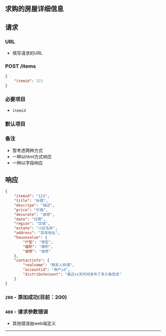## 求购的房屋详细信息
## 请求
###	URL

+ 填写请求的URL

### POST /items
```json
{
    "itemid": 123
}
```
### 必要项目

* `itemid`

### 默认项目

### 备注

* 暂考虑两种方式
* 一种以html方式响应
* 一种以字段响应

## 响应

```json
{
    "itemid": "123",
    "title": "标题",
    "descripe": "描述",
    "price": "价格",
    "decorate": "装修",
    "date": "日期",
    "region": "区域",
    "estate": "小区名称",
    "address": "具体地址",
    "housevalue": {
        "户型": "房型",
        "面积": "面积",
        "装修": "装修"
    },
    "contactinfo": {
        "realname": "联系人称谓",
        "accountid": "用户id",
        "distributecount": "最近xx天时间发布了多少条信息"
    }
}
```

### `200` - 添加成功(目前：200)


### `400` - 请求参数错误
+ 其他错误由web端定义

********************